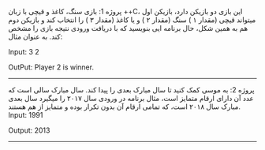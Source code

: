 پروژه 1: بازی سنگ، کاغذ و قیچی با زبان ++C،
این بازی دو بازیکن دارد، بازیکن اول میتواند قیچی (مقدار ۱ ) سنگ (مقدار ۲ ) و
یا کاغذ (مقدار ۳ ) را انتخاب کند و بازیکن دوم هم به همین شکل، حال برنامه ایی بنویسید که با
دریافت ورودی نتیجه بازی را مشخص کند. به عنوان مثال:

Input: 3 
       2

OutPut: Player 2 is winner.

-----------------------------------------------------------------------------


پروژه 2: به موسی کمک کنید تا سال مبارک بعدی را پیدا کند. 
سال مبارک سالی است که عدد آن دارای ارقام متمایز است، مثال برنامه در ورودی سال ۲۰۱۷ را میگیرد سال بعدی مبارک سال ۲۰۱۸
است، که تمامی ارقام آن بدون تکرار بوده و متمایز از هم هستند.
Input: 1991

Output: 2013


-----------------------------------------------------------------------------

